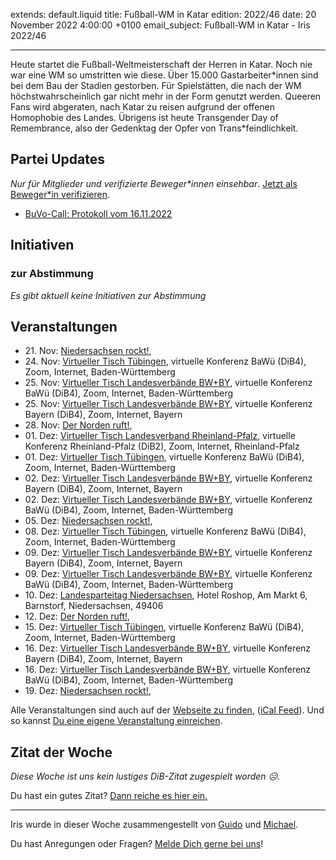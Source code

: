 
extends: default.liquid
title: Fußball-WM in Katar
edition: 2022/46
date: 20 November 2022 4:00:00 +0100
email_subject: Fußball-WM in Katar - Iris 2022/46

---
Heute startet die Fußball-Weltmeisterschaft der Herren in Katar. Noch nie war eine WM so umstritten wie diese. Über 15.000 Gastarbeiter\*innen sind bei dem Bau der Stadien gestorben. Für Spielstätten, die nach der WM höchstwahrscheinlich gar nicht mehr in der Form genutzt werden. Queeren Fans wird abgeraten, nach Katar zu reisen aufgrund der offenen Homophobie des Landes. Übrigens ist heute Transgender Day of Remembrance, also der Gedenktag der Opfer von Trans*feindlichkeit.


## Partei Updates

_Nur für Mitglieder und verifizierte Beweger\*innen einsehbar_. [Jetzt als Beweger\*in verifizieren](https://bewegung.jetzt/bewegerin-werden/).

 - [BuVo-Call: Protokoll vom 16.11.2022](https://marktplatz.bewegung.jetzt/t/buvo-call-protokoll-vom-16-11-2022/39735)

## Initiativen

### zur Abstimmung
_Es gibt aktuell keine Initiativen zur Abstimmung_

## Veranstaltungen

 - 21.&nbsp;Nov: [Niedersachsen rockt!](https://bewegung.jetzt/events/niedersachsen-call-2022-11-21/), 
 - 24.&nbsp;Nov: [Virtueller Tisch Tübingen](https://bewegung.jetzt/events/virtueller-tisch-tuebingen-2022-11-24/), virtuelle Konferenz BaWü (DiB4), Zoom, Internet, Baden-Württemberg
 - 25.&nbsp;Nov: [Virtueller Tisch Landesverbände BW+BY](https://bewegung.jetzt/events/virtueller-tisch-landesverbaende-bwby-3-2022-11-25/), virtuelle Konferenz BaWü (DiB4), Zoom, Internet, Baden-Württemberg
 - 25.&nbsp;Nov: [Virtueller Tisch Landesverbände BW+BY](https://bewegung.jetzt/events/virtueller-tisch-landesverbaende-bwby-2-2022-11-25/), virtuelle Konferenz Bayern (DiB4), Zoom, Internet, Bayern
 - 28.&nbsp;Nov: [Der Norden ruft!](https://bewegung.jetzt/events/der-norden-ruft-2022-11-28/), 
 - 01.&nbsp;Dez: [Virtueller Tisch Landesverband Rheinland-Pfalz](https://bewegung.jetzt/events/virtueller-tisch-landesverband-rheinland-pfalz-2022-12-01/), virtuelle Konferenz Rheinland-Pfalz (DiB2), Zoom, Internet, Rheinland-Pfalz
 - 01.&nbsp;Dez: [Virtueller Tisch Tübingen](https://bewegung.jetzt/events/virtueller-tisch-tuebingen-2022-12-01/), virtuelle Konferenz BaWü (DiB4), Zoom, Internet, Baden-Württemberg
 - 02.&nbsp;Dez: [Virtueller Tisch Landesverbände BW+BY](https://bewegung.jetzt/events/virtueller-tisch-landesverbaende-bwby-2-2022-12-02/), virtuelle Konferenz Bayern (DiB4), Zoom, Internet, Bayern
 - 02.&nbsp;Dez: [Virtueller Tisch Landesverbände BW+BY](https://bewegung.jetzt/events/virtueller-tisch-landesverbaende-bwby-3-2022-12-02/), virtuelle Konferenz BaWü (DiB4), Zoom, Internet, Baden-Württemberg
 - 05.&nbsp;Dez: [Niedersachsen rockt!](https://bewegung.jetzt/events/niedersachsen-call-2022-12-05/), 
 - 08.&nbsp;Dez: [Virtueller Tisch Tübingen](https://bewegung.jetzt/events/virtueller-tisch-tuebingen-2022-12-08/), virtuelle Konferenz BaWü (DiB4), Zoom, Internet, Baden-Württemberg
 - 09.&nbsp;Dez: [Virtueller Tisch Landesverbände BW+BY](https://bewegung.jetzt/events/virtueller-tisch-landesverbaende-bwby-2-2022-12-09/), virtuelle Konferenz Bayern (DiB4), Zoom, Internet, Bayern
 - 09.&nbsp;Dez: [Virtueller Tisch Landesverbände BW+BY](https://bewegung.jetzt/events/virtueller-tisch-landesverbaende-bwby-3-2022-12-09/), virtuelle Konferenz BaWü (DiB4), Zoom, Internet, Baden-Württemberg
 - 10.&nbsp;Dez: [Landesparteitag Niedersachsen](https://bewegung.jetzt/events/landesparteitag-niedersachsen/), Hotel Roshop, Am Markt 6, Barnstorf, Niedersachsen, 49406
 - 12.&nbsp;Dez: [Der Norden ruft!](https://bewegung.jetzt/events/der-norden-ruft-2022-12-12/), 
 - 15.&nbsp;Dez: [Virtueller Tisch Tübingen](https://bewegung.jetzt/events/virtueller-tisch-tuebingen-2022-12-15/), virtuelle Konferenz BaWü (DiB4), Zoom, Internet, Baden-Württemberg
 - 16.&nbsp;Dez: [Virtueller Tisch Landesverbände BW+BY](https://bewegung.jetzt/events/virtueller-tisch-landesverbaende-bwby-2-2022-12-16/), virtuelle Konferenz Bayern (DiB4), Zoom, Internet, Bayern
 - 16.&nbsp;Dez: [Virtueller Tisch Landesverbände BW+BY](https://bewegung.jetzt/events/virtueller-tisch-landesverbaende-bwby-3-2022-12-16/), virtuelle Konferenz BaWü (DiB4), Zoom, Internet, Baden-Württemberg
 - 19.&nbsp;Dez: [Niedersachsen rockt!](https://bewegung.jetzt/events/niedersachsen-call-2022-12-19/), 


Alle Veranstaltungen sind auch auf der [Webseite zu finden](https://bewegung.jetzt/veranstaltungen/), ([iCal Feed](https://bewegung.jetzt/?ical=1)). Und so kannst [Du eine eigene Veranstaltung einreichen](https://marktplatz.bewegung.jetzt/t/eine-veranstaltung-auf-der-webseite-einreichen/21379).


## Zitat der Woche
_Diese Woche ist uns kein lustiges DiB-Zitat zugespielt worden ☹._

Du hast ein gutes Zitat? [Dann reiche es hier ein.](https://marktplatz.bewegung.jetzt/t/fortsetzung-lustige-dib-zitate/24431)


---

Iris wurde in dieser Woche zusammengestellt von [Guido](https://marktplatz.bewegung.jetzt/u/Guido/) und [Michael](https://marktplatz.bewegung.jetzt/u/MichaelVoss/).

Du hast Anregungen oder Fragen? [Melde Dich gerne bei uns](https://marktplatz.bewegung.jetzt/t/neu-iris-die-woechtliche-zusammenfasssung-zum-sonntagsbrunch/10990)!

